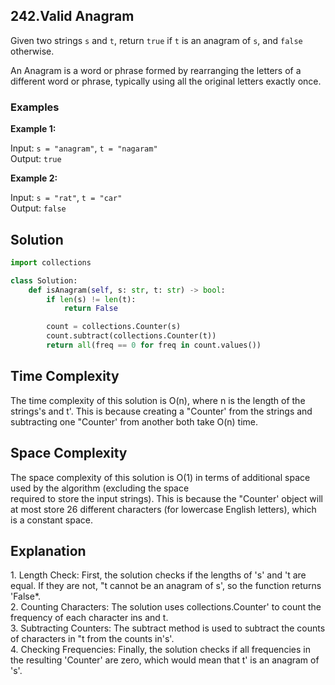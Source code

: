 ## 242.Valid Anagram

Given two strings `s` and `t`, return `true` if `t` is an anagram of `s`, and `false` otherwise.

An Anagram is a word or phrase formed by rearranging the letters of a different word or phrase, typically using all the original letters exactly once.

### Examples

**Example 1:**

Input: `s = "anagram"`, `t = "nagaram"`  
Output: `true`

**Example 2:**

Input: `s = "rat"`, `t = "car"`  
Output: `false`

## Solution

```python
import collections

class Solution:
    def isAnagram(self, s: str, t: str) -> bool:
        if len(s) != len(t):
            return False

        count = collections.Counter(s)
        count.subtract(collections.Counter(t))
        return all(freq == 0 for freq in count.values())
```

<h2>Time Complexity</h2>
The time complexity of this solution is O(n), where n is the length of the strings's and t'. This is because creating a "Counter' from the strings and subtracting one "Counter' from another both take O(n) time.<br>

<h2>Space Complexity</h2>
The space complexity of this solution is O(1) in terms of additional space used by the algorithm (excluding the space <br>required to store the input strings). This is because the "Counter' object will at most store 26 different characters (for lowercase English letters), which is a constant space.<br>
<h2>Explanation</h2>
1. Length Check: First, the solution checks if the lengths of 's' and 't are equal. If they are not,
"t cannot be an anagram of s', so the function returns 'False*.<br>
2. Counting Characters: The solution uses collections.Counter' to count the frequency of each character ins and t.<br>
3. Subtracting Counters: The subtract method is used to subtract the counts of characters in
"t from the counts in's'.<br>
4. Checking Frequencies: Finally, the solution checks if all frequencies in the resulting 'Counter' are zero, which would mean that t' is an anagram of 's'.<br>
